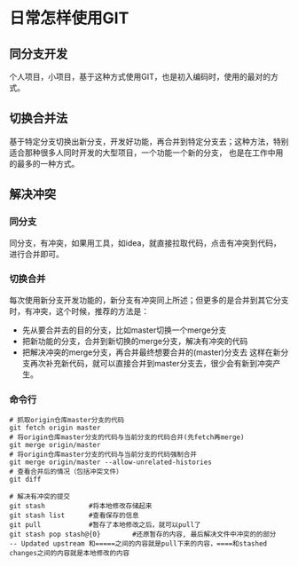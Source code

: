 # 日常怎样使用GIT

## 同分支开发
个人项目，小项目，基于这种方式使用GIT，也是初入编码时，使用的最对的方式。

## 切换合并法
基于特定分支切换出新分支，开发好功能，再合并到特定分支去；这种方法，特别适合那种很多人同时开发的大型项目，一个功能一个新的分支，
也是在工作中用的最多的一种方式。

## 解决冲突
### 同分支
同分支，有冲突，如果用工具，如idea，就直接拉取代码，点击有冲突到代码，进行合并即可。

### 切换合并
每次使用新分支开发功能的，新分支有冲突同上所述；但更多的是合并到其它分支时，有冲突，这个时候，推荐的方法是：
* 先从要合并去的目的分支，比如master切换一个merge分支
* 把新功能的分支，合并到新切换的merge分支，解决有冲突的代码
* 把解决冲突的merge分支，再合并最终想要合并的(master)分支去
这样在新分支再次补充新代码，就可以直接合并到master分支去，很少会有新到冲突产生。

### 命令行
``` shell
# 抓取origin仓库master分支的代码
git fetch origin master
# 将origin仓库master分支的代码与当前分支的代码合并(先fetch再merge)
git merge origin/master
# 将origin仓库master分支的代码与当前分支的代码强制合并
git merge origin/master --allow-unrelated-histories
# 查看合并后的情况（包括冲突文件）
git diff

# 解决有冲突的提交
git stash           #将本地修改存储起来
git stash list      #查看保存的信息
git pull            #暂存了本地修改之后，就可以pull了
git stash pop stash@{0}        #还原暂存的内容, 最后解决文件中冲突的的部分
-- Updated upstream 和=====之间的内容就是pull下来的内容，====和stashed changes之间的内容就是本地修改的内容
```